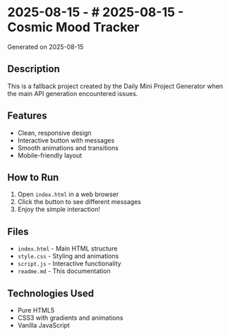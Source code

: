 # 2025-08-15 - # 2025-08-15 - Cosmic Mood Tracker

Generated on 2025-08-15

## Description
This is a fallback project created by the Daily Mini Project Generator when the main API generation encountered issues.

## Features
- Clean, responsive design
- Interactive button with messages
- Smooth animations and transitions
- Mobile-friendly layout

## How to Run
1. Open `index.html` in a web browser
2. Click the button to see different messages
3. Enjoy the simple interaction!

## Files
- `index.html` - Main HTML structure
- `style.css` - Styling and animations
- `script.js` - Interactive functionality
- `readme.md` - This documentation

## Technologies Used
- Pure HTML5
- CSS3 with gradients and animations
- Vanilla JavaScript
